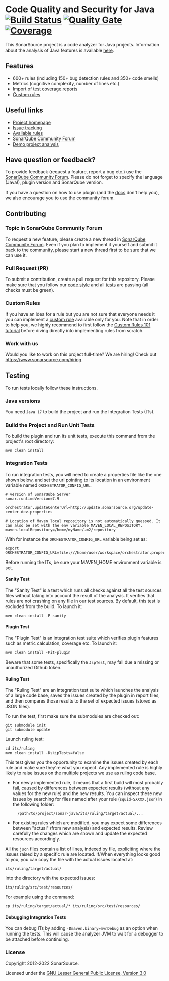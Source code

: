 Code Quality and Security for Java [![Build Status](https://api.cirrus-ci.com/github/SonarSource/sonar-java.svg?branch=master)](https://cirrus-ci.com/github/SonarSource/sonar-java) [![Quality Gate](https://next.sonarqube.com/sonarqube/api/project_badges/measure?project=org.sonarsource.java%3Ajava&metric=alert_status)](https://next.sonarqube.com/sonarqube/dashboard?id=org.sonarsource.java%3Ajava) [![Coverage](https://next.sonarqube.com/sonarqube/api/project_badges/measure?project=org.sonarsource.java%3Ajava&metric=coverage)](https://next.sonarqube.com/sonarqube/component_measures/domain/Coverage?id=org.sonarsource.java%3Ajava)
==========

This SonarSource project is a code analyzer for Java projects. Information about the analysis of Java features is available [here](https://redirect.sonarsource.com/plugins/java.html).

Features
--------

* 600+ rules (including 150+ bug detection rules and 350+ code smells)
* Metrics (cognitive complexity, number of lines etc.)
* Import of [test coverage reports](https://docs.sonarqube.org/display/PLUG/Code+Coverage+by+Unit+Tests+for+Java+Project)
* [Custom rules](https://docs.sonarqube.org/latest/analysis/languages/java/)

Useful links
------------

* [Project homepage](https://redirect.sonarsource.com/plugins/java.html)
* [Issue tracking](https://jira.sonarsource.com/browse/SONARJAVA/)
* [Available rules](https://rules.sonarsource.com/java)
* [SonarQube Community Forum](https://community.sonarsource.com/)
* [Demo project analysis](https://next.sonarqube.com/sonarqube/dashboard?id=org.sonarsource.java%3Ajava)

Have question or feedback?
--------------------------

To provide feedback (request a feature, report a bug etc.) use the [SonarQube Community Forum](https://community.sonarsource.com/). Please do not forget to specify the language (Java!), plugin version and SonarQube version.

If you have a question on how to use plugin (and the [docs](https://docs.sonarqube.org/latest/analysis/languages/java/) don't help you), we also encourage you to use the community forum.

Contributing
------------

### Topic in SonarQube Community Forum

To request a new feature, please create a new thread in [SonarQube Community Forum](https://community.sonarsource.com/). Even if you plan to implement it yourself and submit it back to the community, please start a new thread first to be sure that we can use it.

### Pull Request (PR)

To submit a contribution, create a pull request for this repository. Please make sure that you follow our [code style](https://github.com/SonarSource/sonar-developer-toolset#code-style) and all [tests](#testing) are passing (all checks must be green).

### Custom Rules

If you have an idea for a rule but you are not sure that everyone needs it you can implement a [custom rule](https://docs.sonarqube.org/latest/analysis/languages/java/) available only for you. Note that in order to help you, we highly recommend to first follow the [Custom Rules 101 tutorial](https://redirect.sonarsource.com/doc/java-custom-rules-guide.html) before diving directly into implementing rules from scratch.

### Work with us
Would you like to work on this project full-time? We are hiring! Check out https://www.sonarsource.com/hiring 


<a name="testing"></a>
Testing
-------

To run tests locally follow these instructions.

### Java versions

You need `Java 17` to build the project and run the Integration Tests (ITs).

### Build the Project and Run Unit Tests

To build the plugin and run its unit tests, execute this command from the project's root directory:

    mvn clean install

### Integration Tests

To run integration tests, you will need to create a properties file like the one shown below, and set the url pointing to its location in an environment variable named `ORCHESTRATOR_CONFIG_URL`.

    # version of SonarQube Server
    sonar.runtimeVersion=7.9

    orchestrator.updateCenterUrl=http://update.sonarsource.org/update-center-dev.properties

    # Location of Maven local repository is not automatically guessed. It can also be set with the env variable MAVEN_LOCAL_REPOSITORY.
    maven.localRepository=/home/myName/.m2/repository

With for instance the `ORCHESTRATOR_CONFIG_URL` variable being set as: 

    export ORCHESTRATOR_CONFIG_URL=file:///home/user/workspace/orchestrator.properties

Before running the ITs, be sure your MAVEN_HOME environment variable is set.

#### Sanity Test

The "Sanity Test" is a test which runs all checks against all the test sources files without taking into account the result of the analysis. It verifies that rules are not crashing on any file in our test sources. By default, this test is excluded from the build. To launch it:

    mvn clean install -P sanity

#### Plugin Test

The "Plugin Test" is an integration test suite which verifies plugin features such as metric calculation, coverage etc. To launch it:

    mvn clean install -Pit-plugin

Beware that some tests, specifically the `JspTest`, may fail due a missing or unauthorized Github token.

#### Ruling Test

The "Ruling Test" are an integration test suite which launches the analysis of a large code base, saves the issues created by the plugin in report files, and then compares those results to the set of expected issues (stored as JSON files).

To run the test, first make sure the submodules are checked out:

    git submodule init 
    git submodule update

Launch ruling test:

    cd its/ruling
    mvn clean install -DskipTests=false

This test gives you the opportunity to examine the issues created by each rule and make sure they're what you expect. Any implemented rule is highly likely to raise issues on the multiple projects we use as ruling code base.

* For newly implemented rule, it means that a first build will most probably fail, caused by differences between expected results (without any values for the new rule) and the new results. You can inspect these new issues by searching for files named after your rule (`squid-SXXXX.json`) in the following folder:

        /path/to/project/sonar-java/its/ruling/target/actual/...

* For existing rules which are modified, you may expect some differences between "actual" (from new analysis) and expected results. Review carefully the changes which are shown and update the expected resources accordingly.

All the  `json` files contain a list of lines, indexed by file, expliciting where the issues raised by a specific rule are located. If/When everything looks good to you, you can copy the file with the actual issues located at:

    its/ruling/target/actual/

Into the directory with the expected issues:

    its/ruling/src/test/resources/

For example using the command:

    cp its/ruling/target/actual/* its/ruling/src/test/resources/

#### Debugging Integration Tests
You can debug ITs by adding `-Dmaven.binary=mvnDebug` as an option when running the tests. This will cause the analyzer JVM to wait for a debugger to be attached before continuing.

### License

Copyright 2012-2022 SonarSource.

Licensed under the [GNU Lesser General Public License, Version 3.0](https://www.gnu.org/licenses/lgpl.txt)
